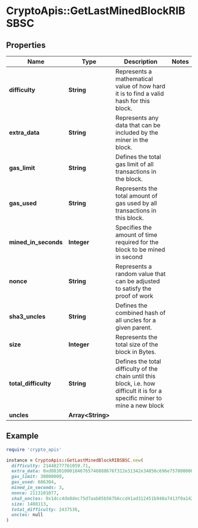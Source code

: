 # CryptoApis::GetLastMinedBlockRIBSBSC

## Properties

| Name | Type | Description | Notes |
| ---- | ---- | ----------- | ----- |
| **difficulty** | **String** | Represents a mathematical value of how hard it is to find a valid hash for this block. |  |
| **extra_data** | **String** | Represents any data that can be included by the miner in the block. |  |
| **gas_limit** | **String** | Defines the total gas limit of all transactions in the block. |  |
| **gas_used** | **String** | Represents the total amount of gas used by all transactions in this block. |  |
| **mined_in_seconds** | **Integer** | Specifies the amount of time required for the block to be mined in second |  |
| **nonce** | **String** | Represents a random value that can be adjusted to satisfy the proof of work |  |
| **sha3_uncles** | **String** | Defines the combined hash of all uncles for a given parent. |  |
| **size** | **Integer** | Represents the total size of the block in Bytes. |  |
| **total_difficulty** | **String** | Defines the total difficulty of the chain until this block, i.e. how difficult it is for a specific miner to mine a new block |  |
| **uncles** | **Array&lt;String&gt;** |  |  |

## Example

```ruby
require 'crypto_apis'

instance = CryptoApis::GetLastMinedBlockRIBSBSC.new(
  difficulty: 21448277761059.71,
  extra_data: 0xd883010001846765746888676f312e31342e34856c696e757800000000000000eb8c4ee17a97af3c7d18e6cfb87d25bf9a483933d393b4fce778c9a7d64eab76471a8ab92c3a7d131c0f9cfbbd9a54b438c80b491c7a579da0e37db6ca823eda01,
  gas_limit: 30000000,
  gas_used: 686304,
  mined_in_seconds: 3,
  nonce: 2113101077,
  sha3_uncles: 0x1dcc4de8dec75d7aab85b567b6ccd41ad312451b948a7413f0a142fd40d49347,
  size: 1408113,
  total_difficulty: 2437536,
  uncles: null
)
```

